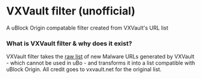 # VXVault filter (unofficial)

A uBlock Origin compatable filter created from VXVault's URL list

### What is VXVault filter & why does it exist?

VXVault filter takes the [raw list](http://vxvault.net/URL_List.php) of new Malware URLs generated by VXVault - which cannot be used in uBo -  and transforms it into a list compatible with uBlock Origin. All credit goes to vxvault.net for the original list.
